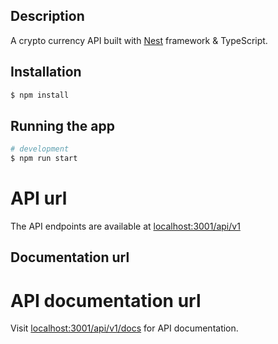 ## Description

A crypto currency API built with [Nest](https://github.com/nestjs/nest) framework & TypeScript.

## Installation

```bash
$ npm install

```

## Running the app

```bash
# development
$ npm run start
```
# API url
The API endpoints are available at [localhost:3001/api/v1]()

## Documentation url


# API documentation url
Visit  [localhost:3001/api/v1/docs]() for API documentation.

